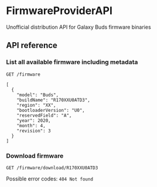 # FirmwareProviderAPI
Unofficial distribution API for Galaxy Buds firmware binaries

## API reference

### List all available firmware including metadata
```
GET /firmware
```
```
[
  {
    "model": "Buds",
    "buildName": "R170XXU0ATD3",
    "region": "XX",
    "bootloaderVersion": "U0",
    "reservedField": "A",
    "year": 2020,
    "month": 4,
    "revision": 3
  }
]
```

### Download firmware
```
GET /firmware/download/R170XXU0ATD3
```
Possible error codes: `404 Not found`

